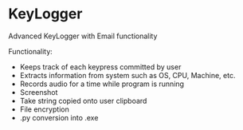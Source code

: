 # KeyLogger
Advanced KeyLogger with Email functionality

Functionality:
  - Keeps track of each keypress committed by user
  - Extracts information from system such as OS, CPU, Machine, etc.
  - Records audio for a time while program is running
  - Screenshot
  - Take string copied onto user clipboard
  - File encryption
  - .py conversion into .exe
